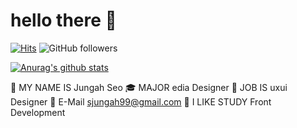 # hello there 👋  

[![Hits](https://hits.seeyoufarm.com/api/count/incr/badge.svg?url=https%3A%2F%2Fgithub.com%2Fseojungah)](https://hits.seeyoufarm.com) ![GitHub followers](https://img.shields.io/github/followers/seojungah?style=social)

[![Anurag's github stats](https://github-readme-stats.vercel.app/api?username=seojungah&show_icons=true)](https://github.com/seojungah)

👩 MY NAME IS Jungah Seo
🎓 MAJOR edia Designer
🔮 JOB IS uxui Designer
🤙 E-Mail sjungah99@gmail.com
🧠 I LIKE STUDY Front Development
